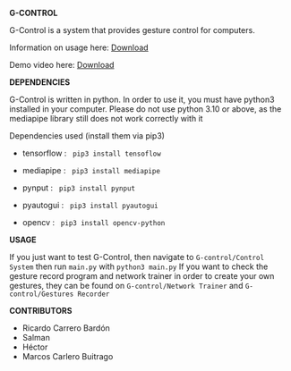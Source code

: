 **G-CONTROL**

G-Control is a system that provides gesture control for computers.

Information on usage here: [Download](https://github.com/tremon36/G-control/raw/main/Demo/gestures_final.mp4)

Demo video here: [Download](https://github.com/tremon36/G-control/raw/main/Demo/demo_video.mp4) 



**DEPENDENCIES**

G-Control is written in python. In order to use it, you must have python3 installed in your computer.
Please do not use python 3.10 or above, as the mediapipe library still does not work correctly with it

Dependencies used (install them via pip3)

 - tensorflow : ` pip3 install tensoflow`

 - mediapipe :  ` pip3 install mediapipe`

 - pynput :     ` pip3 install pynput`

 - pyautogui :  ` pip3 install pyautogui`

 - opencv :     ` pip3 install opencv-python`
  
 **USAGE**
 
 If you just want to test G-Control, then navigate to `G-control/Control System` then run `main.py` with `python3 main.py`
 If you want to check the gesture record program and network trainer in order to create your own gestures, they can be found on `G-control/Network Trainer` and 
 `G-control/Gestures Recorder`


 **CONTRIBUTORS**

 - Ricardo Carrero Bardón
 - Salman
 - Héctor
 - Marcos Carlero Buitrago

